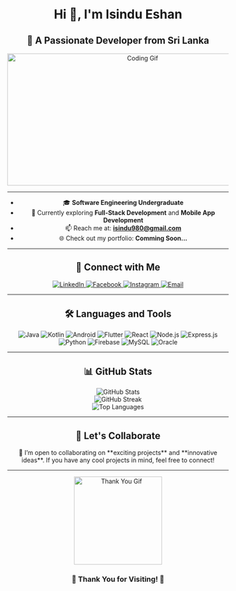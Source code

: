 # <div align="center"> Hi 👋, I'm Isindu Eshan </div>

## <div align="center"> 🌟 A Passionate Developer from Sri Lanka </div>

<div align="center">
  <img src="https://miro.medium.com/v2/resize:fit:1360/1*zVnWJtyGOX_kUIDm6ccCfQ.gif" width="600" height="300" alt="Coding Gif"/>
</div>


---

<div align="center">

- 🎓 **Software Engineering Undergraduate**
- 🌱 Currently exploring **Full-Stack Development** and **Mobile App Development**
- 📫 Reach me at: **isindu980@gmail.com**
- 🌐 Check out my portfolio: **Comming Soon...**

</div>

---

## <div align="center"> 🚀 Connect with Me </div>

<div align="center">
  <a href="https://www.linkedin.com/in/isindu-eshan-a02b01323" target="_blank">
    <img src="https://img.shields.io/badge/LinkedIn-%230077B5.svg?style=for-the-badge&logo=linkedin&logoColor=white" alt="LinkedIn"/>
  </a>
  <a href="https://web.facebook.com/isindu.eshan.5" target="_blank">
    <img src="https://img.shields.io/badge/Facebook-%231877F2.svg?style=for-the-badge&logo=facebook&logoColor=white" alt="Facebook"/>
  </a>
  <a href="https://www.instagram.com/_._isindu_._" target="_blank">
    <img src="https://img.shields.io/badge/Instagram-%23E4405F.svg?style=for-the-badge&logo=instagram&logoColor=white" alt="Instagram"/>
  </a>
  <a href="mailto:isindu980@gmail.com">
    <img src="https://img.shields.io/badge/Email-%23D14836.svg?style=for-the-badge&logo=gmail&logoColor=white" alt="Email"/>
  </a>
</div>

---

## <div align="center"> 🛠️ Languages and Tools </div>

<div align="center">
  <img src="https://img.shields.io/badge/Java-%23E34F26.svg?style=for-the-badge&logo=java&logoColor=white" alt="Java"/>
  <img src="https://img.shields.io/badge/Kotlin-%230095D5.svg?style=for-the-badge&logo=kotlin&logoColor=white" alt="Kotlin"/>
  <img src="https://img.shields.io/badge/Android-%233DDC84.svg?style=for-the-badge&logo=android&logoColor=white" alt="Android"/>
  <img src="https://img.shields.io/badge/Flutter-%2302569B.svg?style=for-the-badge&logo=flutter&logoColor=white" alt="Flutter"/>
  <img src="https://img.shields.io/badge/React-%2361DAFB.svg?style=for-the-badge&logo=react&logoColor=black" alt="React"/>
  <img src="https://img.shields.io/badge/Node.js-%2343853D.svg?style=for-the-badge&logo=node.js&logoColor=white" alt="Node.js"/>
  <img src="https://img.shields.io/badge/Express.js-%23000000.svg?style=for-the-badge&logo=express&logoColor=white" alt="Express.js"/>
  <img src="https://img.shields.io/badge/Python-%233776AB.svg?style=for-the-badge&logo=python&logoColor=white" alt="Python"/>
  <img src="https://img.shields.io/badge/Firebase-%23FFCA28.svg?style=for-the-badge&logo=firebase&logoColor=black" alt="Firebase"/>
  <img src="https://img.shields.io/badge/MySQL-%234479A1.svg?style=for-the-badge&logo=mysql&logoColor=white" alt="MySQL"/>
  <img src="https://img.shields.io/badge/Oracle-%23F80000.svg?style=for-the-badge&logo=oracle&logoColor=white" alt="Oracle"/>
</div>

---

## <div align="center"> 📊 GitHub Stats </div>

<div align="center">
  <img src="https://github-readme-stats.vercel.app/api?username=isindu980&show_icons=true&theme=radical" alt="GitHub Stats" />
  <br/>
<img src="https://streak-stats.demolab.com/?username=isindu980&theme=radical" alt="GitHub Streak" />

  <br/>
  <img src="https://github-readme-stats.vercel.app/api/top-langs/?username=isindu980&layout=compact&theme=radical" alt="Top Languages" />
</div>

---

## <div align="center"> 💬 Let's Collaborate </div>

<div align="center">
  🤝 I’m open to collaborating on **exciting projects** and **innovative ideas**. If you have any cool projects in mind, feel free to connect!
</div>

---

<div align="center">
  <img src="https://media.giphy.com/media/1GEATImIxEXVR79Dhk/giphy.gif" width="200" alt="Thank You Gif"/>
</div>

<h3 align="center"> 🙏 Thank You for Visiting! 🙏</h3>
